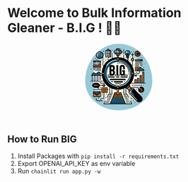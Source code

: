 # Welcome to Bulk Information Gleaner - B.I.G ! 🚀🤖

<div align="center">
    <img src="./static/big-logo.png" alt="Big-logo" width="30%"  style="border-radius: 50%; padding-bottom: 20px"/>
</div>

## How to Run BIG

1. Install Packages with `pip install -r requirements.txt`
2. Export OPENAI_API_KEY as env variable
3. Run `chainlit run app.py -w`

